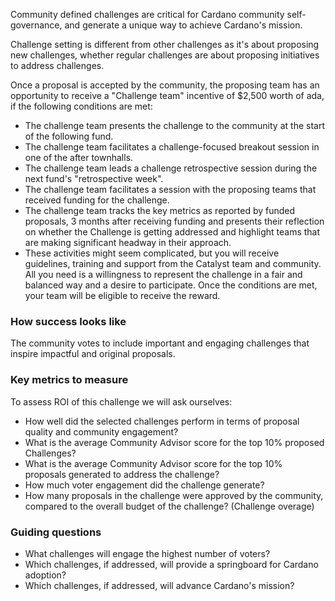 Community defined challenges are critical for Cardano community self-governance, and generate a unique way to achieve Cardano's mission.

Challenge setting is different from other challenges as it's about proposing new challenges, whether regular challenges are about proposing initiatives to address challenges.

Once a proposal is accepted by the community, the proposing team has an opportunity to receive a "Challenge team" incentive of $2,500 worth of ada, if the following conditions are met:

- The challenge team presents the challenge to the community at the start of the following fund.
- The challenge team facilitates a challenge-focused breakout session in one of the after townhalls.
- The challenge team leads a challenge retrospective session during the next fund's "retrospective week".
- The challenge team facilitates a session with the proposing teams that received funding for the challenge.
- The challenge team tracks the key metrics as reported by funded proposals, 3 months after receiving funding and presents their reflection on whether the Challenge is getting addressed and highlight teams that are making significant headway in their approach.
- These activities might seem complicated, but you will receive guidelines, training and support from the Catalyst team and community. All you need is a willingness to represent the challenge in a fair and balanced way and a desire to participate. Once the conditions are met, your team will be eligible to receive the reward.

### How success looks like
The community votes to include important and engaging challenges that inspire impactful and original proposals.

### Key metrics to measure
To assess ROI of this challenge we will ask ourselves:
- How well did the selected challenges perform in terms of proposal quality and community engagement?
- What is the average Community Advisor score for the top 10% proposed Challenges?
- What is the average Community Advisor score for the top 10% proposals generated to address the challenge?
- How much voter engagement did the challenge generate?
- How many proposals in the challenge were approved by the community, compared to the overall budget of the challenge? (Challenge overage)

### Guiding questions
- What challenges will engage the highest number of voters?
- Which challenges, if addressed, will provide a springboard for Cardano adoption?
- Which challenges, if addressed, will advance Cardano's mission?
